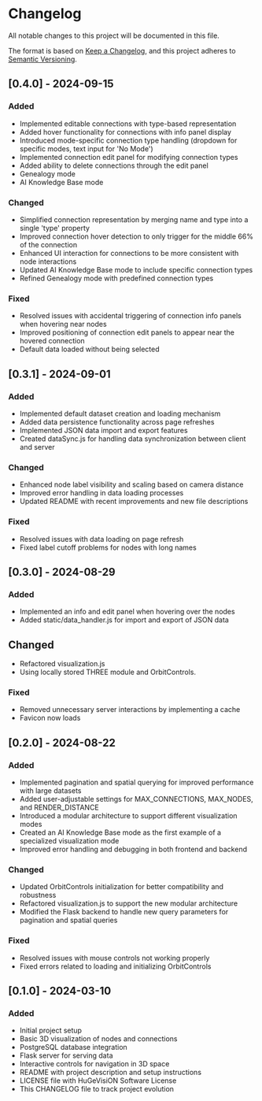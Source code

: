 # Changelog
All notable changes to this project will be documented in this file.

The format is based on [Keep a Changelog](https://keepachangelog.com/en/1.0.0/),
and this project adheres to [Semantic Versioning](https://semver.org/spec/v2.0.0.html).

## [0.4.0] - 2024-09-15
### Added
- Implemented editable connections with type-based representation
- Added hover functionality for connections with info panel display
- Introduced mode-specific connection type handling (dropdown for specific modes, text input for 'No Mode')
- Implemented connection edit panel for modifying connection types
- Added ability to delete connections through the edit panel
- Genealogy mode
- AI Knowledge Base mode

### Changed
- Simplified connection representation by merging name and type into a single 'type' property
- Improved connection hover detection to only trigger for the middle 66% of the connection
- Enhanced UI interaction for connections to be more consistent with node interactions
- Updated AI Knowledge Base mode to include specific connection types
- Refined Genealogy mode with predefined connection types

### Fixed
- Resolved issues with accidental triggering of connection info panels when hovering near nodes
- Improved positioning of connection edit panels to appear near the hovered connection
- Default data loaded without being selected

## [0.3.1] - 2024-09-01
### Added
- Implemented default dataset creation and loading mechanism
- Added data persistence functionality across page refreshes
- Implemented JSON data import and export features
- Created dataSync.js for handling data synchronization between client and server

### Changed
- Enhanced node label visibility and scaling based on camera distance
- Improved error handling in data loading processes
- Updated README with recent improvements and new file descriptions

### Fixed
- Resolved issues with data loading on page refresh
- Fixed label cutoff problems for nodes with long names
## [0.3.0] - 2024-08-29
### Added
- Implemented an info and edit panel when hovering over the nodes
- Added static/data_handler.js for import and export of JSON data

## Changed
- Refactored visualization.js
- Using locally stored THREE module and OrbitControls.

### Fixed
- Removed unnecessary server interactions by implementing a cache
- Favicon now loads

## [0.2.0] - 2024-08-22
### Added
- Implemented pagination and spatial querying for improved performance with large datasets
- Added user-adjustable settings for MAX_CONNECTIONS, MAX_NODES, and RENDER_DISTANCE
- Introduced a modular architecture to support different visualization modes
- Created an AI Knowledge Base mode as the first example of a specialized visualization mode
- Improved error handling and debugging in both frontend and backend

### Changed
- Updated OrbitControls initialization for better compatibility and robustness
- Refactored visualization.js to support the new modular architecture
- Modified the Flask backend to handle new query parameters for pagination and spatial queries

### Fixed
- Resolved issues with mouse controls not working properly
- Fixed errors related to loading and initializing OrbitControls

## [0.1.0] - 2024-03-10
### Added
- Initial project setup
- Basic 3D visualization of nodes and connections
- PostgreSQL database integration
- Flask server for serving data
- Interactive controls for navigation in 3D space
- README with project description and setup instructions
- LICENSE file with HuGeVisiON Software License
- This CHANGELOG file to track project evolution
